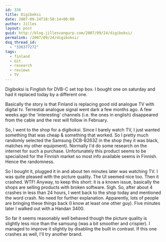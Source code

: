 ```yaml
---
id: 336
title: Digiboksi
date: 2007-09-24T18:50:14+00:00
author: Jilles
layout: post
guid: http://blog.jillesvangurp.com/2007/09/24/digiboksi/
permalink: /2007/09/24/digiboksi/
dsq_thread_id:
  - "336377272"
tags:
  - finland
  - Git
  - research
  - reviews
  - TV
---
```

Digiboksi is Finglish for DVB-C set top box. I bought one on saturday and had it replaced today by a different one.

Basically the story is that Finland is replacing good old analogue TV with digital tv. Terrestial analogue signal went dark a few months ago. A few weeks ago the 'interesting' channels (i.e. the ones in english) disappeared from the cable and the rest will follow in February. 

So, I went to the shop for a digiboksi. Since I barely watch TV, I just wanted something that was cheap & something that worked. So I pretty much randomly selected the Samsung DCB-B263Z in the shop (hey it was black, matches my other equipment). Normally I'd do some research on the internet for such a purchase. Unfortunately this product seems to be specialized for the Finnish market so most info available seems in Finnish. Hence the randomness.

So I bought it, plugged it in and about ten minutes later was watching TV. I was quite pleased with the picture quality. The UI seemed nice too. Then it crashed. WTF! Anyway, to keep this short: it is a known issue, basically the shops are selling products with broken software. Sigh. So, after about 4 crashes in less than 24 hours, I went back to the shop today and mentioned the word crash. No need for further explanation. Apparently, lots of people are bringing these things back (I know at least one other guy). Five minutes later I walked out with a Handan 3400. 

So far it seems reasonably well behaved though the picture quality is slightly less nice than the samsung (was a bit smoother and crispier). I managed to improve it slightly by disabling the built in contrast. If this one crashes as well, I'll try another brand.